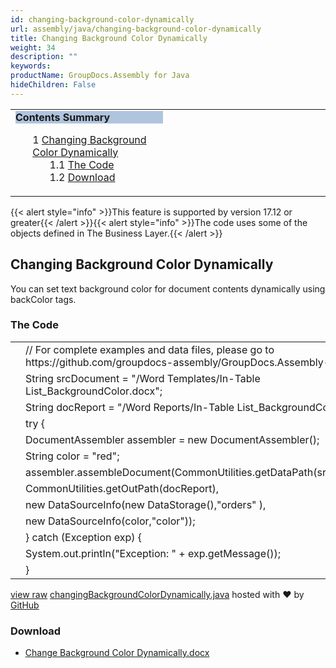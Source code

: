 ```yaml
---
id: changing-background-color-dynamically
url: assembly/java/changing-background-color-dynamically
title: Changing Background Color Dynamically
weight: 34
description: ""
keywords: 
productName: GroupDocs.Assembly for Java
hideChildren: False
---
```

<table class="sectionMacro" border="0" cellpadding="5" cellspacing="0" width="100%"><tbody><tr><td valign="top" width="50%"><div class="panel" style="border-top-width: 1px; border-right-width: 1px; border-bottom-width: 1px; border-left-width: 1px;"><div class="panelHeader" style="border-bottom-width: 1px; background-color: rgb(176, 196, 222);"><b>Contents Summary</b></div><div class="panelContent"><style type="text/css">div.rbtoc1590607146864 { padding-top: 0px; padding-right: 0px; padding-bottom: 0px; padding-left: 0px; }div.rbtoc1590607146864 ul { list-style-type: none; list-style-image: none; margin-left: 0px; }div.rbtoc1590607146864 li { margin-left: 0px; padding-left: 0px; }</style><div class="toc rbtoc1590607146864"><ul class="toc-indentation"><li><span class="TOCOutline">1</span> <a href="#ChangingBackgroundColorDynamically-ChangingBackgroundColorDynamically">Changing Background Color Dynamically</a><ul class="toc-indentation"><li><span class="TOCOutline">1.1</span> <a href="#ChangingBackgroundColorDynamically-TheCode">The Code</a></li><li><span class="TOCOutline">1.2</span> <a href="#ChangingBackgroundColorDynamically-Download">Download</a></li></ul></li></ul></div></div></div></td><td valign="top" width="15%">&nbsp;</td><td valign="top" width="35%">&nbsp;</td></tr></tbody></table>

{{< alert style="info" >}}This feature is supported by version 17.12 or greater{{< /alert >}}{{< alert style="info" >}}The code uses some of the objects defined in The Business Layer.{{< /alert >}}

## Changing Background Color Dynamically

You can set text background color for document contents dynamically using backColor tags.

### The Code

<table class="highlight tab-size js-file-line-container" data-tab-size="8" data-paste-markdown-skip=""><tbody><tr><td id="file-changingbackgroundcolordynamically-java-L1" class="blob-num js-line-number" data-line-number="1"></td><td id="file-changingbackgroundcolordynamically-java-LC1" class="blob-code blob-code-inner js-file-line"><span class="pl-c"><span class="pl-c">//</span> For complete examples and data files, please go to https://github.com/groupdocs-assembly/GroupDocs.Assembly-for-Java</span></td></tr><tr><td id="file-changingbackgroundcolordynamically-java-L2" class="blob-num js-line-number" data-line-number="2"></td><td id="file-changingbackgroundcolordynamically-java-LC2" class="blob-code blob-code-inner js-file-line"><span class="pl-smi">String</span> srcDocument <span class="pl-k">=</span> <span class="pl-s"><span class="pl-pds">"</span>/Word Templates/In-Table List_BackgroundColor.docx<span class="pl-pds">"</span></span>;</td></tr><tr><td id="file-changingbackgroundcolordynamically-java-L3" class="blob-num js-line-number" data-line-number="3"></td><td id="file-changingbackgroundcolordynamically-java-LC3" class="blob-code blob-code-inner js-file-line"><span class="pl-smi">String</span> docReport <span class="pl-k">=</span> <span class="pl-s"><span class="pl-pds">"</span>/Word Reports/In-Table List_BackgroundColor.docx<span class="pl-pds">"</span></span>;</td></tr><tr><td id="file-changingbackgroundcolordynamically-java-L4" class="blob-num js-line-number" data-line-number="4"></td><td id="file-changingbackgroundcolordynamically-java-LC4" class="blob-code blob-code-inner js-file-line"><span class="pl-k">try</span> {</td></tr><tr><td id="file-changingbackgroundcolordynamically-java-L5" class="blob-num js-line-number" data-line-number="5"></td><td id="file-changingbackgroundcolordynamically-java-LC5" class="blob-code blob-code-inner js-file-line"><span class="pl-smi">DocumentAssembler</span> assembler <span class="pl-k">=</span> <span class="pl-k">new</span> <span class="pl-smi">DocumentAssembler</span>();</td></tr><tr><td id="file-changingbackgroundcolordynamically-java-L6" class="blob-num js-line-number" data-line-number="6"></td><td id="file-changingbackgroundcolordynamically-java-LC6" class="blob-code blob-code-inner js-file-line"><span class="pl-smi">String</span> color <span class="pl-k">=</span> <span class="pl-s"><span class="pl-pds">"</span>red<span class="pl-pds">"</span></span>;</td></tr><tr><td id="file-changingbackgroundcolordynamically-java-L7" class="blob-num js-line-number" data-line-number="7"></td><td id="file-changingbackgroundcolordynamically-java-LC7" class="blob-code blob-code-inner js-file-line">assembler<span class="pl-k">.</span>assembleDocument(<span class="pl-smi">CommonUtilities</span><span class="pl-k">.</span>getDataPath(srcDocument),</td></tr><tr><td id="file-changingbackgroundcolordynamically-java-L8" class="blob-num js-line-number" data-line-number="8"></td><td id="file-changingbackgroundcolordynamically-java-LC8" class="blob-code blob-code-inner js-file-line"><span class="pl-smi">CommonUtilities</span><span class="pl-k">.</span>getOutPath(docReport),</td></tr><tr><td id="file-changingbackgroundcolordynamically-java-L9" class="blob-num js-line-number" data-line-number="9"></td><td id="file-changingbackgroundcolordynamically-java-LC9" class="blob-code blob-code-inner js-file-line"><span class="pl-k">new</span> <span class="pl-smi">DataSourceInfo</span>(<span class="pl-k">new</span> <span class="pl-smi">DataStorage</span>(),<span class="pl-s"><span class="pl-pds">"</span>orders<span class="pl-pds">"</span></span> ),</td></tr><tr><td id="file-changingbackgroundcolordynamically-java-L10" class="blob-num js-line-number" data-line-number="10"></td><td id="file-changingbackgroundcolordynamically-java-LC10" class="blob-code blob-code-inner js-file-line"><span class="pl-k">new</span> <span class="pl-smi">DataSourceInfo</span>(color,<span class="pl-s"><span class="pl-pds">"</span>color<span class="pl-pds">"</span></span>));</td></tr><tr><td id="file-changingbackgroundcolordynamically-java-L11" class="blob-num js-line-number" data-line-number="11"></td><td id="file-changingbackgroundcolordynamically-java-LC11" class="blob-code blob-code-inner js-file-line">} <span class="pl-k">catch</span> (<span class="pl-smi">Exception</span> exp) {</td></tr><tr><td id="file-changingbackgroundcolordynamically-java-L12" class="blob-num js-line-number" data-line-number="12"></td><td id="file-changingbackgroundcolordynamically-java-LC12" class="blob-code blob-code-inner js-file-line"><span class="pl-smi">System</span><span class="pl-k">.</span>out<span class="pl-k">.</span>println(<span class="pl-s"><span class="pl-pds">"</span>Exception: <span class="pl-pds">"</span></span> <span class="pl-k">+</span> exp<span class="pl-k">.</span>getMessage());</td></tr><tr><td id="file-changingbackgroundcolordynamically-java-L13" class="blob-num js-line-number" data-line-number="13"></td><td id="file-changingbackgroundcolordynamically-java-LC13" class="blob-code blob-code-inner js-file-line">}</td></tr></tbody></table>

[view raw](https://gist.github.com/GroupDocsGists/4258abbc1ca5ff7b45f1288d20bd4c15/raw/21e8e0e2dc23584cdaafc88466af4c1f87af7125/changingBackgroundColorDynamically.java) [changingBackgroundColorDynamically.java](https://gist.github.com/GroupDocsGists/4258abbc1ca5ff7b45f1288d20bd4c15#file-changingbackgroundcolordynamically-java) hosted with ❤ by [GitHub](https://github.com)

### Download

*   [Change Background Color Dynamically.docx](https://github.com/groupdocs-assembly/GroupDocs.Assembly-for-Java/blob/master/Examples/GroupDocs.Assembly.Examples.Java/Data/Storage/Word%20Templates/In-Table%20List_BackgroundColor.docx)

